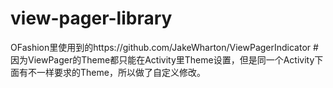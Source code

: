 # view-pager-library
OFashion里使用到的https://github.com/JakeWharton/ViewPagerIndicator
#因为ViewPager的Theme都只能在Activity里Theme设置，但是同一个Activity下面有不一样要求的Theme，所以做了自定义修改。
